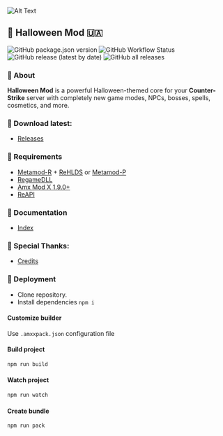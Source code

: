 ![Alt Text](./images/demo.gif)
## 🎃 Halloween Mod 🇺🇦
![GitHub package.json version](https://img.shields.io/github/package-json/v/hedgefog/cs-halloween-mod)
![GitHub Workflow Status](https://img.shields.io/github/workflow/status/hedgefog/cs-halloween-mod/CI)
![GitHub release (latest by date)](https://img.shields.io/github/v/release/hedgefog/cs-halloween-mod)
![GitHub all releases](https://img.shields.io/github/downloads/hedgefog/cs-halloween-mod/total)

### 📄 About
__Halloween Mod__ is a powerful Halloween-themed core for your __Counter-Strike__ server with completely new game modes, NPCs, bosses, spells, cosmetics, and more.

### 🔽 Download latest:
- [Releases](./releases)

### 🔄 Requirements
- [Metamod-R](https://github.com/theAsmodai/metamod-r) + [ReHLDS](https://github.com/dreamstalker/rehlds) or [Metamod-P](https://github.com/Bots-United/metamod-p)
- [RegameDLL](https://github.com/s1lentq/ReGameDLL_CS)
- [Amx Mod X 1.9.0+](https://www.amxmodx.org/downloads-new.php)
- [ReAPI](https://github.com/s1lentq/reapi)

### 📖 Documentation
- [Index](./doc/pages/index.md)

### 🙏 Special Thanks:
- [Credits](./CREDITS.md)

### 🔧 Deployment
- Clone repository.
- Install dependencies `npm i`

#### Customize builder
Use `.amxxpack.json` configuration file

#### Build project

```bash
npm run build
```

#### Watch project

```bash
npm run watch
```

#### Create bundle

```bash
npm run pack
```
